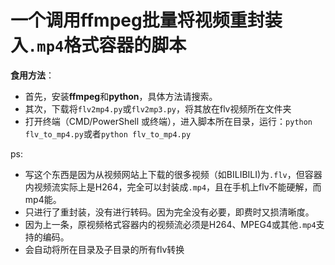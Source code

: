 # 一个调用ffmpeg批量将视频重封装入`.mp4`格式容器的脚本
**食用方法**：
- 首先，安装**ffmpeg**和**python**，具体方法请搜索。
- 其次，下载将`flv2mp4.py`或`flv2mp3.py`，将其放在flv视频所在文件夹
- 打开终端（CMD/PowerShell 或终端），进入脚本所在目录，运行：`python flv_to_mp4.py`或者`python flv_to_mp4.py`

ps:
- 写这个东西是因为从视频网站上下载的很多视频（如BILIBILI)为`.flv`，但容器内视频流实际上是H264，完全可以封装成`.mp4`，且在手机上flv不能硬解，而mp4能。
- 只进行了重封装，没有进行转码。因为完全没有必要，即费时又损清晰度。
- 因为上一条，原视频格式容器内的视频流必须是H264、MPEG4或其他`.mp4`支持的编码。
- 会自动将所在目录及子目录的所有flv转换
